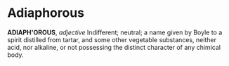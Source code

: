 # Adiaphorous

**ADIAPH'OROUS**, _adjective_ Indifferent; neutral; a name given by Boyle to a spirit distilled from tartar, and some other vegetable substances, neither acid, nor alkaline, or not possessing the distinct character of any chimical body.